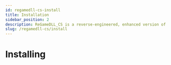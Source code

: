 ```yaml
---
id: regamedll-cs-install
title: Installation
sidebar_position: 2
description: ReGameDLL_CS is a reverse-engineered, enhanced version of the Counter-Strike GameDLL, featuring extended functionality, optimizations, and new API options.
slug: /regamedll-cs/install
---
```


<head>
  <title>ReGameDLL_CS: Installing | ReHLDS</title>
</head>

# Installing
